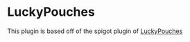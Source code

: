 # LuckyPouches

This plugin is based off of the spigot plugin of [LuckyPouches](https://www.spigotmc.org/resources/☑%EF%B8%8F-lucky-pouches-☑%EF%B8%8F-reward-your-players-in-a-unique-way-⋙.112073/)
